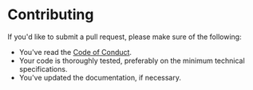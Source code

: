 # Contributing

If you'd like to submit a pull request, please make sure of the following:

- You've read the [Code of Conduct](https://github.com/alexandrosraikos/policyms/blob/master/CODE_OF_CONDUCT.md).
- Your code is thoroughly tested, preferably on the minimum technical specifications.
- You've updated the documentation, if necessary.
